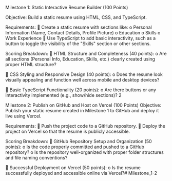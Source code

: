 Milestone 1: Static Interactive Resume Builder (100 Points) 

Objective: 
Build a static resume using HTML, CSS, and TypeScript. 

Requirements: 
 Create a static resume with sections like: 
o Personal Information (Name, Contact Details, Profile Picture) 
o Education 
o Skills 
o Work Experience 
 Use TypeScript to add basic interactivity, such as a button to toggle the visibility of the 
"Skills" section or other sections. 

Scoring Breakdown: 
 HTML Structure and Completeness (40 points): 
o Are all sections (Personal Info, Education, Skills, etc.) clearly created using proper 
HTML structure? 

 CSS Styling and Responsive Design (40 points): 
o Does the resume look visually appealing and function well across mobile and 
desktop devices? 

 Basic TypeScript Functionality (20 points): 
o Are there buttons or any interactivity implemented (e.g., show/hide sections)? 
2 

Milestone 2: Publish on GitHub and Host on Vercel (100 Points) 
Objective: 
Publish your static resume created in Milestone 1 to GitHub and deploy it live using Vercel. 

Requirements: 
 Push the project code to a GitHub repository. 
 Deploy the project on Vercel so that the resume is publicly accessible. 

Scoring Breakdown: 
 GitHub Repository Setup and Organization (50 points): 
o Is the code properly committed and pushed to a GitHub repository? 
o Is the repository well-organized with proper folder structures and file naming 
conventions? 

 Successful Deployment on Vercel (50 points): 
o Is the resume successfully deployed and accessible online via Vercel?# Milestone_1-2
